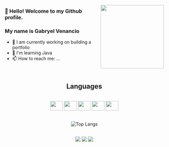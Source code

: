
</p align="center">
<img align="right" height="200" src="https://media.giphy.com/media/jdOm0IddQuJP2/giphy.gif" />
<p align="center">

<div>
<h3>👋 Hello! Welcome to my Github profile.</h2>
<h3>My name is Gabryel Venancio</h2>
</div>

- 🔭 I am currently working on building a portfolio
- 🌱 I'm learning Java
- 📫 How to reach me: ...



<br>

<div align="center">
<h2>Languages</h2>
</div>

<br>

<div align="center">
<img aling="center" height="30" width="40" src="https://cdn.jsdelivr.net/gh/devicons/devicon/icons/python/python-original.svg"/>
<img aling="center" height="30" width="40" src="https://cdn.jsdelivr.net/gh/devicons/devicon/icons/java/java-original.svg"/>
<img aling="center" height="30" width="40" src="https://cdn.jsdelivr.net/gh/devicons/devicon/icons/javascript/javascript-original.svg"/>
<img aling="center" height="30" width="40" src="https://cdn.jsdelivr.net/gh/devicons/devicon/icons/html5/html5-original.svg"/>
<img aling="center" height="30" width="40" src="https://cdn.jsdelivr.net/gh/devicons/devicon/icons/css3/css3-original.svg" />
</div>

<br>

<div align="center">


![Top Langs](https://github-readme-stats.vercel.app/api/top-langs/?username=GabryelVenancio&layout=compact&langs_count=10&theme=dark&hide_title=true)
</div>



<br>


<div align="center" valign="top">
<a align="center" href="https://www.instagram.com/zaza_sts/?next=%2F" target="_blank">
  <img src="https://img.shields.io/badge/-Instagram-%23E4405F?style=for-the-badge&logo=instagram&logoColor=white" target="_blank"></a>
  <a align="center" href = "mailto:gabrielvenanciocleffs@gmail.com">
    <img src="https://img.shields.io/badge/-Gmail-%23333?style=for-the-badge&logo=gmail&logoColor=white" target="_blank"></a>
  <a href="https://www.linkedin.com/in/gabryel-venancio-cleffs-do-nascimento" target="_blank">
    <img src="https://img.shields.io/badge/-LinkedIn-%230077B5?style=for-the-badge&logo=linkedin&logoColor=white" target="_blank"></a>
</div>
